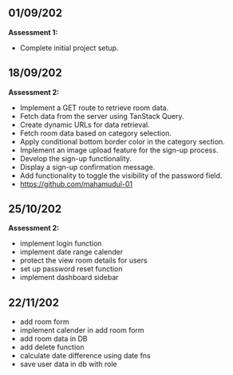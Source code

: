 ## 01/09/202
**Assessment 1:**
- Complete initial project setup.

## 18/09/202
**Assessment 2:**
- Implement a GET route to retrieve room data.
- Fetch data from the server using TanStack Query.
- Create dynamic URLs for data retrieval.
- Fetch room data based on category selection.
- Apply conditional bottom border color in the category section.
- Implement an image upload feature for the sign-up process.
- Develop the sign-up functionality.
- Display a sign-up confirmation message.
- Add functionality to toggle the visibility of the password field. 
- https://github.com/mahamudul-01

## 25/10/202
**Assessment 2:**
- implement login function
- implement date range calender
- protect the view room  details for users
- set up password reset function 
- implement dashboard sidebar

## 22/11/202
- add room form
- implement calender in add room form
- add room data in DB
- add delete function
- calculate date difference using date fns
- save user data in db with role